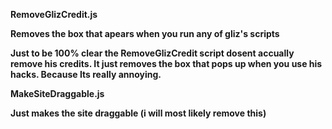 **RemoveGlizCredit.js**



**Removes the box that apears when you run any of gliz's scripts**

**Just to be 100% clear the RemoveGlizCredit script dosent accually remove his credits. It just removes the box that pops up when you use his hacks. Because Its really annoying.**


**MakeSiteDraggable.js**



**Just makes the site draggable (i will most likely remove this)**
